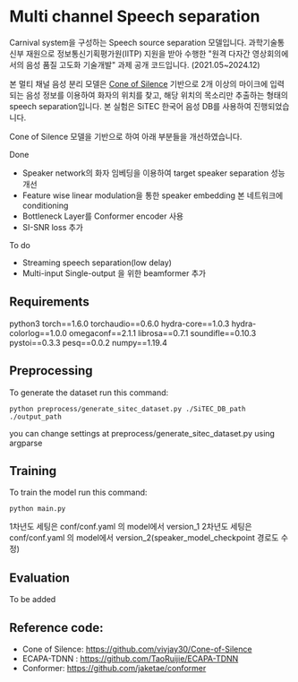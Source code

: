 # Multi channel Speech separation

Carnival system을 구성하는 Speech source separation 모델입니다.
과학기술통신부 재원으로 정보통신기획평가원(IITP) 지원을 받아 수행한
"원격 다자간 영상회의에서의 음성 품질 고도화 기술개발" 과제 공개 코드입니다.
(2021.05~2024.12)

본 멀티 채널 음성 분리 모델은 [Cone of Silence](https://github.com/vivjay30/Cone-of-Silence) 기반으로 2개 이상의 마이크에 입력되는 음성 정보를 이용하여 화자의 위치를 찾고, 해당 위치의 목소리만 추출하는 형태의 speech separation입니다. 본 실험은 SiTEC 한국어 음성 DB를 사용하여 진행되었습니다.

Cone of Silence 모델을 기반으로 하여 아래 부분들을 개선하였습니다.

Done

* Speaker network의 화자 임베딩을 이용하여 target speaker separation 성능 개선
* Feature wise linear modulation을 통한 speaker embedding 본 네트워크에 conditioning
* Bottleneck Layer를 Conformer encoder 사용
* SI-SNR loss 추가

To do

* Streaming speech separation(low delay)
* Multi-input Single-output 을 위한 beamformer 추가

Requirements
-------------
python3
torch==1.6.0
torchaudio==0.6.0
hydra-core==1.0.3
hydra-colorlog==1.0.0
omegaconf==2.1.1
librosa==0.7.1
soundifle==0.10.3
pystoi==0.3.3
pesq==0.0.2
numpy==1.19.4

Preprocessing
-------------
To generate the dataset run this command:

    python preprocess/generate_sitec_dataset.py ./SiTEC_DB_path ./output_path
    
you can change settings at preprocess/generate_sitec_dataset.py using argparse

Training
-------------
To train the model run this command:

    python main.py
    
1차년도 세팅은 conf/conf.yaml 의 model에서 version_1
2차년도 세팅은 conf/conf.yaml 의 model에서 version_2(speaker_model_checkpoint 경로도 수정)

Evaluation
-------------
To be added

Reference code:
-------------
* Cone of Silence: https://github.com/vivjay30/Cone-of-Silence
* ECAPA-TDNN : https://github.com/TaoRuijie/ECAPA-TDNN 
* Conformer: https://github.com/jaketae/conformer 
